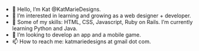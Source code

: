 - 👋 Hello, I’m Kat @KatMarieDesigns.
- 👀 I’m interested in learning and growing as a web designer + developer.
- 🌱 Some of my skills: HTML, CSS, Javascript, Ruby on Rails. I’m currently learning Python and Java.
- 💞️ I’m looking to develop an app and a mobile game.
- 📫 How to reach me: katmariedesigns at gmail dot com.

<!---
KatMarieDesigns/KatMarieDesigns is a ✨ special ✨ repository because its `README.md` (this file) appears on your GitHub profile.
You can click the Preview link to take a look at your changes.
--->
